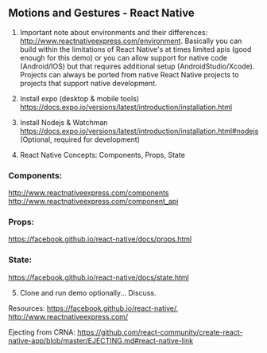 ## Motions and Gestures - React Native

1) Important note about environments and their differences: http://www.reactnativeexpress.com/environment. Basically you can build within the limitations of React Native's at times limited apis (good enough for this demo) or you can allow support for native code (Android/IOS) but that requires additional setup (AndroidStudio/Xcode). Projects can always be ported from native React Native projects to projects that support native development.

2) Install expo (desktop & mobile tools) https://docs.expo.io/versions/latest/introduction/installation.html

3) Install Nodejs & Watchman https://docs.expo.io/versions/latest/introduction/installation.html#nodejs (Optional, required for development)

4) React Native Concepts: Components, Props, State

### Components:
http://www.reactnativeexpress.com/components
http://www.reactnativeexpress.com/component_api

### Props:
https://facebook.github.io/react-native/docs/props.html

### State:
https://facebook.github.io/react-native/docs/state.html

5) Clone and run demo optionally... Discuss.


Resources: https://facebook.github.io/react-native/, http://www.reactnativeexpress.com/

Ejecting from CRNA: https://github.com/react-community/create-react-native-app/blob/master/EJECTING.md#react-native-link
